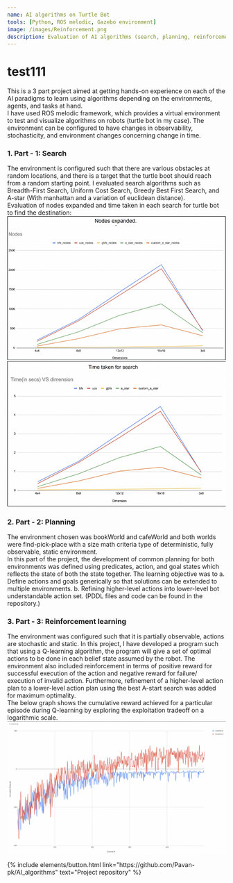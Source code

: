 ```yaml
---
name: AI algorithms on Turtle Bot
tools: [Python, ROS melodic, Gazebo environment]
image: /images/Reinforcement.png
description: Evaluation of AI algorithms (search, planning, reinforcement learning) on turtle bot for tasks in bookWorld and cafeWorld of gazebo environment.
---
```


# test111
This is a 3 part project aimed at getting hands-on experience on each of the AI paradigms to learn using algorithms depending on the environments, agents, and tasks at hand.<br>
I have used ROS melodic framework, which provides a virtual environment to test and visualize algorithms on robots (turtle bot in my case).
The environment can be configured to have changes in observability, stochasticity, and environment changes concerning change in time.<br>

### 1. Part - 1: Search<br>
The environment is configured such that there are various obstacles at random locations, and there is a target that the turtle boot should reach from a random starting point. I evaluated search algorithms such as Breadth-First Search, Uniform Cost Search, Greedy Best First Search, and A-star (With manhattan and a variation of euclidean distance).<br>
Evaluation of nodes expanded and time taken in each search for turtle bot to find the destination:
![preview](/images/nodes.png)
![preview](/images/time.png)


### 2. Part - 2: Planning<br>
The environment chosen was bookWorld and cafeWorld and both worlds were find-pick-place with a size math criteria type of deterministic, fully observable, static environment. <br>
In this part of the project, the development of common planning for both environments was defined using predicates, action, and goal states which reflects the state of both the state together.
The learning objective was to a. Define actions and goals generically so that solutions can be extended to multiple environments. b. Refining higher-level actions into lower-level bot understandable action set.
(PDDL files and code can be found in the repository.)

### 3. Part - 3: Reinforcement learning<br>
The environment was configured such that it is partially observable, actions are stochastic and static.
In this project, I have developed a program such that using a Q-learning algorithm, the program will give a set of optimal actions to be done in each belief state assumed by the robot. The environment also included reinforcement in terms of positive reward for successful execution of the action and negative reward for failure/ execution of invalid action. Furthermore, refinement of a higher-level action plan to a lower-level action plan using the best A-start search was added for maximum optimality.<br>
The below graph shows the cumulative reward achieved for a particular episode during Q-learning by exploring the exploitation tradeoff on a logarithmic scale.
![preview](/images/Qlearning.png)


<p class="text-center">
{% include elements/button.html link="https://github.com/Pavan-pk/AI_algorithms" text="Project repository" %}
</p>
